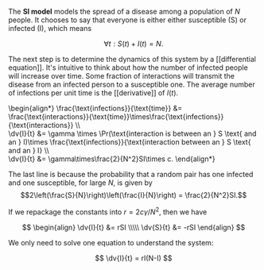 The **SI model** models the spread of a disease among a population of $N$ people. It chooses to say that everyone is either either susceptible (S) or infected (I), which means

$$
\forall t: S(t)+I(t) = N.
$$

The next step is to determine the dynamics of this system by a [[differential equation]]. It's intuitive to think about how the number of infected people will increase over time. Some fraction of interactions will transmit the disease from an infected person to a susceptible one. The average number of infections per unit time is the [[derivative]] of $I(t)$. 

\begin{align\*}
\frac{\text{infections}}{\text{time}} &= \frac{\text{interactions}}{\text{time}}\times\frac{\text{infections}}{\text{interactions}} \\\\\
\dv{I}{t} &= \gamma \times \Pr(\text{interaction is between an } S \text{ and an } I)\times \frac{\text{infections}}{\text{interaction between an } S \text{ and an } I} \\\\\
\dv{I}{t} &= \gamma\times\frac{2}{N^2}SI\times c.
\end{align\*}

The last line is because the probability that a random pair has one infected and one susceptible, for large $N$, is given by $$2\left(\frac{S}{N}\right)\left(\frac{I}{N}\right) = \frac{2}{N^2}SI.$$ 

If we repackage the constants into $r = 2c\gamma / N^2$, then we have

$$
\begin{align} \dv{I}{t} &= rSI \\\\\
\dv{S}{t} &= -rSI \end{align}
$$

We only need to solve one equation to understand the system:

$$
\dv{I}{t} = rI(N-I)
$$
